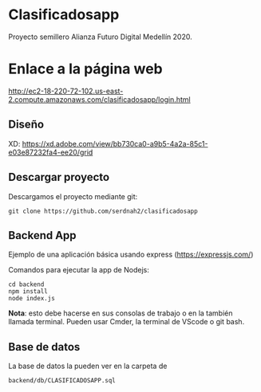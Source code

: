# Clasificadosapp

Proyecto semillero Alianza Futuro Digital Medellín 2020.

# Enlace a la página web

http://ec2-18-220-72-102.us-east-2.compute.amazonaws.com/clasificadosapp/login.html

## Diseño

XD: https://xd.adobe.com/view/bb730ca0-a9b5-4a2a-85c1-e03e87232fa4-ee20/grid

## Descargar proyecto

Descargamos el proyecto mediante git:

    git clone https://github.com/serdnah2/clasificadosapp

## Backend App

Ejemplo de una aplicación básica usando express (https://expressjs.com/)

Comandos para ejecutar la app de Nodejs:

    cd backend
    npm install
    node index.js

**Nota**: esto debe hacerse en sus consolas de trabajo o en la también llamada terminal. Pueden usar Cmder, la terminal de VScode o git bash.

## Base de datos

La base de datos la pueden ver en la carpeta de

    backend/db/CLASIFICADOSAPP.sql

